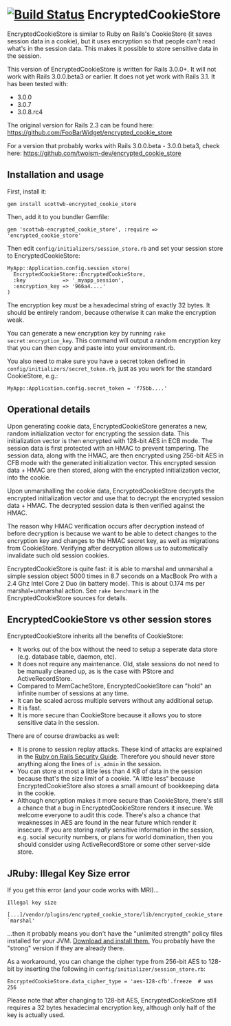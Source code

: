 [![Build Status](https://secure.travis-ci.org/validas/encrypted_cookie_store.png)](http://travis-ci.org/validas/encrypted_cookie_store)
EncryptedCookieStore
====================
EncryptedCookieStore is similar to Ruby on Rails's CookieStore (it saves
session data in a cookie), but it uses encryption so that people can't read
what's in the session data. This makes it possible to store sensitive data
in the session.

This version of EncryptedCookieStore is written for Rails 3.0.0+. It will not work with Rails 3.0.0.beta3 or earlier. It does not yet work with Rails 3.1. It has been tested with:

  * 3.0.0
  * 3.0.7
  * 3.0.8.rc4

The original version for Rails 2.3 can be found here: https://github.com/FooBarWidget/encrypted_cookie_store

For a version that probably works with Rails 3.0.0.beta - 3.0.0.beta3, check here: https://github.com/twoism-dev/encrypted_cookie_store

Installation and usage
----------------------

First, install it:

    gem install scottwb-encrypted_cookie_store

Then, add it to you bundler Gemfile:

    gem 'scottwb-encrypted_cookie_store', :require => 'encrypted_cookie_store'

Then edit `config/initializers/session_store.rb` and set your session store to
EncryptedCookieStore:

    MyApp::Application.config.session_store(
      EncryptedCookieStore::EncryptedCookieStore,
      :key            => '_myapp_session',
      :encryption_key => '966a4....'
    )

The encryption key *must* be a hexadecimal string of exactly 32 bytes. It
should be entirely random, because otherwise it can make the encryption weak.

You can generate a new encryption key by running `rake secret:encryption_key`.
This command will output a random encryption key that you can then copy and
paste into your environment.rb.

You also need to make sure you have a secret token defined in `config/initializers/secret_token.rb`, just as you work for the standard CookieStore, e.g.:

    MyApp::Application.config.secret_token = 'f75bb....'

Operational details
-------------------
Upon generating cookie data, EncryptedCookieStore generates a new, random
initialization vector for encrypting the session data. This initialization
vector is then encrypted with 128-bit AES in ECB mode. The session data is
first protected with an HMAC to prevent tampering. The session data, along
with the HMAC, are then encrypted using 256-bit AES in CFB mode with the
generated initialization vector. This encrypted session data + HMAC are
then stored, along with the encrypted initialization vector, into the cookie.

Upon unmarshalling the cookie data, EncryptedCookieStore decrypts the
encrypted initialization vector and use that to decrypt the encrypted
session data + HMAC. The decrypted session data is then verified against
the HMAC.

The reason why HMAC verification occurs after decryption instead of before
decryption is because we want to be able to detect changes to the encryption
key and changes to the HMAC secret key, as well as migrations from CookieStore.
Verifying after decryption allows us to automatically invalidate such old
session cookies.

EncryptedCookieStore is quite fast: it is able to marshal and unmarshal a
simple session object 5000 times in 8.7 seconds on a MacBook Pro with a 2.4
Ghz Intel Core 2 Duo (in battery mode). This is about 0.174 ms per
marshal+unmarshal action. See `rake benchmark` in the EncryptedCookieStore
sources for details.

EncryptedCookieStore vs other session stores
--------------------------------------------
EncryptedCookieStore inherits all the benefits of CookieStore:

 * It works out of the box without the need to setup a seperate data store (e.g. database table, daemon, etc).
 * It does not require any maintenance. Old, stale sessions do not need to be manually cleaned up, as is the case with PStore and ActiveRecordStore.
 * Compared to MemCacheStore, EncryptedCookieStore can "hold" an infinite number of sessions at any time.
 * It can be scaled across multiple servers without any additional setup.
 * It is fast.
 * It is more secure than CookieStore because it allows you to store sensitive data in the session.

There are of course drawbacks as well:

 * It is prone to session replay attacks. These kind of attacks are explained in the [Ruby on Rails Security Guide](http://guides.rubyonrails.org/security.html#session-storage). Therefore you should never store anything along the lines of `is_admin` in the session.
 * You can store at most a little less than 4 KB of data in the session because that's the size limit of a cookie. "A little less" because EncryptedCookieStore also stores a small amount of bookkeeping data in the cookie.
 * Although encryption makes it more secure than CookieStore, there's still a chance that a bug in EncryptedCookieStore renders it insecure. We welcome everyone to audit this code. There's also a chance that weaknesses in AES are found in the near future which render it insecure. If you are storing *really* sensitive information in the session, e.g. social security numbers, or plans for world domination, then you should consider using ActiveRecordStore or some other server-side store.

JRuby: Illegal Key Size error
-----------------------------
If you get this error (and your code works with MRI)...

    Illegal key size
    
    [...]/vendor/plugins/encrypted_cookie_store/lib/encrypted_cookie_store.rb:62:in `marshal'

...then it probably means you don't have the "unlimited strength" policy files
installed for your JVM.
[Download and install them.](http://www.ngs.ac.uk/tools/jcepolicyfiles)
You probably have the "strong" version if they are already there.

As a workaround, you can change the cipher type from 256-bit AES to 128-bit by
inserting the following in `config/initializer/session_store.rb`:

    EncryptedCookieStore.data_cipher_type = 'aes-128-cfb'.freeze  # was 256

Please note that after changing to 128-bit AES, EncryptedCookieStore still
requires a 32 bytes hexadecimal encryption key, although only half of the key
is actually used.
